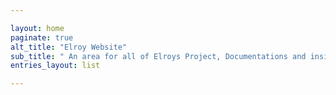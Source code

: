 ```yaml
---

layout: home
paginate: true
alt_title: "Elroy Website"
sub_title: " An area for all of Elroys Project, Documentations and insights to be stored."
entries_layout: list

---
```

